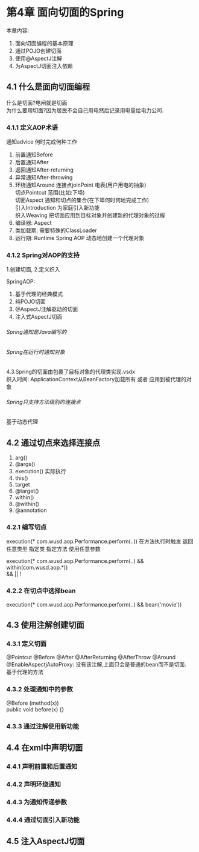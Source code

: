 # 第4章 面向切面的Spring
本章内容:
1. 面向切面编程的基本原理
2. 通过POJO创建切面
3. 使用@AspectJ注解
4. 为AspectJ切面注入依赖

## 4.1 什么是面向切面编程
什么是切面?电闸就是切面  
为什么要用切面?因为居民不会自己用电然后记录用电量给电力公司.

### 4.1.1 定义AOP术语
通知advice  何时完成何种工作  
1. 前置通知Before
2. 后置通知After
3. 返回通知After-returning
4. 异常通知After-throwing
5. 环绕通知Around
连接点joinPoint  电表(用户用电的抽象)  
切点Pointcut  范围(比如:下埠)  
切面Aspect  通知和切点的集合(在下埠何时何地完成工作)  
引入Introduction  为家庭引入新功能  
织入Weaving 把切面应用到目标对象并创建新的代理对象的过程
1. 编译器: Aspect
2. 类加载期: 需要特殊的ClassLoader
3. 运行期: Runtime Spring AOP 动态地创建一个代理对象

### 4.1.2 Spring对AOP的支持
1.创建切面, 2.定义织入

SpringAOP:
1. 基于代理的经典模式
2. 纯POJO切面
3. @AspectJ注解驱动的切面
4. 注入式AspectJ切面

###### Spring通知是Java编写的
###### Spring在运行时通知对象
4.3.Spring的切面由包裹了目标对象的代理类实现.vsdx  
织入时间: ApplicationContext从BeanFactory加载所有 或者 应用到被代理的对象
###### Spring只支持方法级别的连接点
基于动态代理

## 4.2 通过切点来选择连接点
1. arg() 
2. @args()
3. execution() 实际执行
4. this()
5. target
6. @target()
7. within()
8. @within()
9. @annotation

### 4.2.1 编写切点
execution(* com.wusd.aop.Performance.perform(..))
在方法执行时触发 返回任意类型 指定类 指定方法 使用任意参数

execution(* com.wusd.aop.Performance.perform(..) && within(com.wusd.aop.*))   
&& || !

### 4.2.2 在切点中选择bean
execution(* com.wusd.aop.Performance.perform(..) && bean('movie'))

## 4.3 使用注解创建切面

### 4.3.1 定义切面
@Pointcut @Before @After @AfterReturning @AfterThrow @Around  
@EnableAspectjAutoProxy: 没有该注解,上面只会是普通的bean而不是切面.  
基于代理的方法

### 4.3.2 处理通知中的参数
@Before (method(x))   
public void before(x) {}

### 4.3.3 通过注解使用新功能

## 4.4 在xml中声明切面
### 4.4.1 声明前置和后置通知
### 4.4.2 声明环绕通知
### 4.4.3 为通知传递参数
### 4.4.4 通过切面引入新功能

## 4.5 注入AspectJ切面




